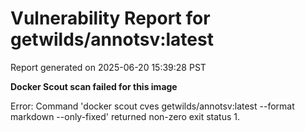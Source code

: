 # Vulnerability Report for getwilds/annotsv:latest

Report generated on 2025-06-20 15:39:28 PST

**Docker Scout scan failed for this image**

Error: Command 'docker scout cves getwilds/annotsv:latest --format markdown --only-fixed' returned non-zero exit status 1.


